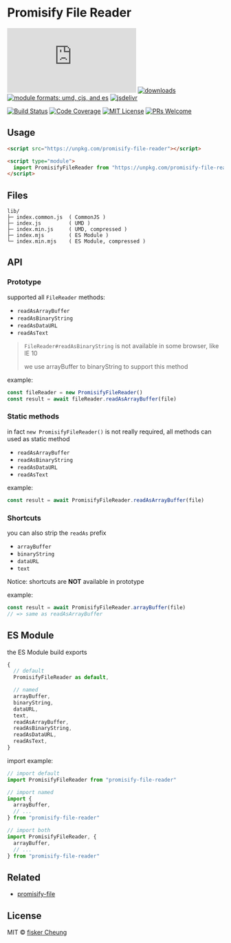 # Promisify File Reader

[![gzip size](http://img.badgesize.io/https://unpkg.com/promisify-file-reader/lib/index.min.mjs?compression=gzip&label=gzip%20size&style=flat-square)](https://unpkg.com/promisify-file-reader/lib/)
[![downloads](https://img.shields.io/npm/dm/promisify-file-reader.svg?style=flat-square)](https://www.npmtrends.com/promisify-file-reader)
[![module formats: umd, cjs, and es](https://img.shields.io/badge/module%20formats-umd%2C%20cjs%2C%20es-green.svg?style=flat-square)](https://unpkg.com/promisify-file-reader/lib/)
[![jsdelivr](https://data.jsdelivr.com/v1/package/npm/promisify-file-reader/badge)](https://www.jsdelivr.com/package/npm/promisify-file-reader)

[![Build Status](https://img.shields.io/travis/fisker/promisify-file-reader.svg?style=flat-square)](https://travis-ci.org/fisker/promisify-file-reader)
[![Code Coverage](https://img.shields.io/codecov/c/github/fisker/promisify-file-reader.svg?style=flat-square)](https://codecov.io/github/fisker/promisify-file-reader)
[![MIT License](https://img.shields.io/npm/l/promisify-file-reader.svg?style=flat-square)](https://github.com/fisker/promisify-file-reader/blob/master/license)
[![PRs Welcome](https://img.shields.io/badge/PRs-welcome-brightgreen.svg?style=flat-square)](http://makeapullrequest.com)

## Usage

```html
<script src="https://unpkg.com/promisify-file-reader"></script>
```

```html
<script type="module">
  import PromisifyFileReader from "https://unpkg.com/promisify-file-reader?module"
</script>
```

## Files

```text
lib/
├─ index.common.js  ( CommonJS )
├─ index.js         ( UMD )
├─ index.min.js     ( UMD, compressed )
├─ index.mjs        ( ES Module )
└─ index.min.mjs    ( ES Module, compressed )
```

## API

### Prototype

supported all `FileReader` methods:

- `readAsArrayBuffer`
- `readAsBinaryString`
- `readAsDataURL`
- `readAsText`

> `FileReader#readAsBinaryString` is not available in some browser, like IE 10
>
> we use arrayBuffer to binaryString to support this method

example:

```js
const fileReader = new PromisifyFileReader()
const result = await fileReader.readAsArrayBuffer(file)
```

### Static methods

in fact `new PromisifyFileReader()` is not really required, all methods can used as static method

- `readAsArrayBuffer`
- `readAsBinaryString`
- `readAsDataURL`
- `readAsText`

example:

```js
const result = await PromisifyFileReader.readAsArrayBuffer(file)
```

### Shortcuts

you can also strip the `readAs` prefix

- `arrayBuffer`
- `binaryString`
- `dataURL`
- `text`

Notice: shortcuts are **NOT** available in prototype

example:

```js
const result = await PromisifyFileReader.arrayBuffer(file)
// => same as readAsArrayBuffer
```

## ES Module

the ES Module build exports

```js
{
  // default
  PromisifyFileReader as default,

  // named
  arrayBuffer,
  binaryString,
  dataURL,
  text,
  readAsArrayBuffer,
  readAsBinaryString,
  readAsDataURL,
  readAsText,
}
```

import example:

```js
// import default
import PromisifyFileReader from "promisify-file-reader"

// import named
import {
  arrayBuffer,
  // ...
} from "promisify-file-reader"

// import both
import PromisifyFileReader, {
  arrayBuffer,
  // ...
} from "promisify-file-reader"
```

## Related

- [promisify-file](https://github.com/fisker/promisify-file)

## License

MIT © [fisker Cheung](https://www.fiskercheung.com/)
